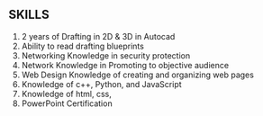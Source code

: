 ## SKILLS
1. 2 years of Drafting in 2D & 3D in Autocad
1. Ability to read drafting blueprints
1. Networking Knowledge in security protection
1. Network Knowledge in Promoting to objective audience
1. Web Design Knowledge of creating and organizing web pages
1. Knowledge of c++, Python, and JavaScript
1. Knowledge of html, css, 
1. PowerPoint Certification
